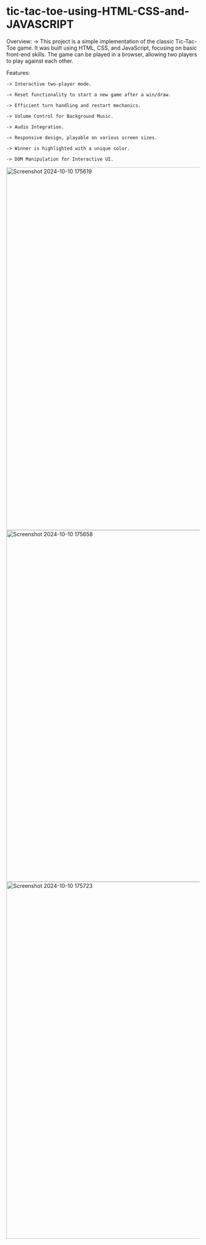 # tic-tac-toe-using-HTML-CSS-and-JAVASCRIPT


Overview:
    -> This project is a simple implementation of the classic Tic-Tac-Toe game. It was built using HTML, CSS, and JavaScript, focusing on basic front-end skills. The game can be
       played in a browser, allowing two players to play against each other.


Features:

    -> Interactive two-player mode.
    
    -> Reset functionality to start a new game after a win/draw.
    
    -> Efficient turn handling and restart mechanics.
    
    -> Volume Control for Background Music.
    
    -> Audio Integration.
    
    -> Responsive design, playable on various screen sizes.
    
    -> Winner is highlighted with a unique color.
    
    -> DOM Manipulation for Interactive UI.
    
<img width="946" alt="Screenshot 2024-10-10 175619" src="https://github.com/user-attachments/assets/b8c587c5-fbff-49a8-a761-a01147d705fb">
<img width="917" alt="Screenshot 2024-10-10 175658" src="https://github.com/user-attachments/assets/9f597df1-a195-4703-9674-d9c8083868e9">
<img width="931" alt="Screenshot 2024-10-10 175723" src="https://github.com/user-attachments/assets/380809b0-9676-485c-a682-645597ceb708">

